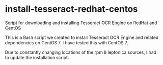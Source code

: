 # install-tesseract-redhat-centos
Script for downloading and installing Tesseract OCR Engine on RedHat and CentOS

This is a Bash script we created to install Tesseract OCR Engine and related dependencies on CentOS 7. I have tested this with CentOS 7.

Due to constantly changing locations of the rpm & leptonica sources, I had to update the installation script.
